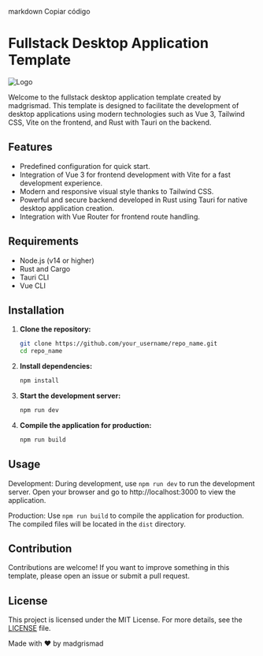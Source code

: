 markdown
Copiar código
# Fullstack Desktop Application Template

![Logo](./logo.png)

Welcome to the fullstack desktop application template created by madgrismad. This template is designed to facilitate the development of desktop applications using modern technologies such as Vue 3, Tailwind CSS, Vite on the frontend, and Rust with Tauri on the backend.

## Features

- Predefined configuration for quick start.
- Integration of Vue 3 for frontend development with Vite for a fast development experience.
- Modern and responsive visual style thanks to Tailwind CSS.
- Powerful and secure backend developed in Rust using Tauri for native desktop application creation.
- Integration with Vue Router for frontend route handling.

## Requirements

- Node.js (v14 or higher)
- Rust and Cargo
- Tauri CLI
- Vue CLI

## Installation

1. **Clone the repository:**

    ```bash
    git clone https://github.com/your_username/repo_name.git
    cd repo_name
    ```

2. **Install dependencies:**

    ```bash
    npm install
    ```

3. **Start the development server:**

    ```bash
    npm run dev
    ```

4. **Compile the application for production:**

    ```bash
    npm run build
    ```

## Usage

Development: During development, use `npm run dev` to run the development server. Open your browser and go to http://localhost:3000 to view the application.

Production: Use `npm run build` to compile the application for production. The compiled files will be located in the `dist` directory.

## Contribution

Contributions are welcome! If you want to improve something in this template, please open an issue or submit a pull request.

## License

This project is licensed under the MIT License. For more details, see the [LICENSE](./LICENSE) file.

Made with ❤️ by madgrismad